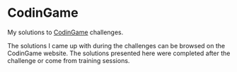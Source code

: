 CodinGame
=========

My solutions to [CodinGame](http://www.codingame.com/ "CodinGame Website") challenges.

The solutions I came up with during the challenges can be browsed on the CodinGame website. The solutions presented here were completed after the challenge or come from training sessions.
